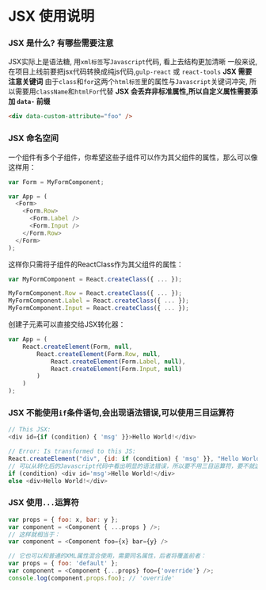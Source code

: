 JSX 使用说明
===
### JSX 是什么? 有哪些需要注意
JSX实际上是语法糖, 用`xml标签`写`Javascript`代码, 看上去结构更加清晰
一般来说,在项目上线前要把jsx代码转换成纯js代码,`gulp-react` 或 `react-tools`
**JSX 需要注意关键词**
由于`class`和`for`这两个`html标签`里的属性与`Javascript`关键词冲突, 所以需要用`className`和`htmlFor`代替
**JSX 会丢弃非标准属性,所以自定义属性需要添加 `data-` 前缀**
```html
<div data-custom-attribute="foo" />
```

### JSX 命名空间
一个组件有多个子组件，你希望这些子组件可以作为其父组件的属性，那么可以像这样用：
```javascript
var Form = MyFormComponent;

var App = (
  <Form>
    <Form.Row>
      <Form.Label />
      <Form.Input />
    </Form.Row>
  </Form>
);
```
这样你只需将子组件的ReactClass作为其父组件的属性：
```javascript
var MyFormComponent = React.createClass({ ... });

MyFormComponent.Row = React.createClass({ ... });
MyFormComponent.Label = React.createClass({ ... });
MyFormComponent.Input = React.createClass({ ... });
```
创建子元素可以直接交给JSX转化器：
```javascript
var App = (
    React.createElement(Form, null,
        React.createElement(Form.Row, null,
            React.createElement(Form.Label, null),
            React.createElement(Form.Input, null)
        )
    )
);
```
### JSX 不能使用`if`条件语句,会出现语法错误,可以使用三目运算符
```javascript
// This JSX:
<div id={if (condition) { 'msg' }}>Hello World!</div>

// Error: Is transformed to this JS:
React.createElement("div", {id: if (condition) { 'msg' }}, "Hello World!");
// 可以从转化后的Javascript代码中看出明显的语法错误，所以要不用三目运算符，要不就这样写：
if (condition) <div id='msg'>Hello World!</div>
else <div>Hello World!</div>
```
### JSX 使用`...`运算符
```js
var props = { foo: x, bar: y };
var component = <Component { ...props } />;
// 这样就相当于：
var component = <Component foo={x} bar={y} />

// 它也可以和普通的XML属性混合使用，需要同名属性，后者将覆盖前者：
var props = { foo: 'default' };
var component = <Component {...props} foo={'override'} />;
console.log(component.props.foo); // 'override'
```